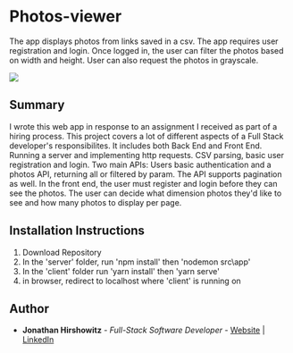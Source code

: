 # Photos-viewer

The app displays photos from links saved in a csv. The app requires user registration and login. Once logged in, the user can filter the photos based on width and height. User can also request the photos in grayscale.

<image src="./images/snake_snapshot.bmp">

## Summary
I wrote this web app in response to an assignment I received as part of a hiring process.
This project covers a lot of different aspects of a Full Stack developer's responsibilites. 
It includes both Back End and Front End. Running a server and implementing http requests. CSV parsing, basic user registration and login. Two main APIs: Users basic authentication and a photos API, returning all or filtered by param. The API supports pagination as well.
In the front end, the user must register and login before they can see the photos. The user can decide what dimension photos they'd like to see and how many photos to display per page.

##  Installation Instructions

1. Download Repository
2. In the 'server' folder, run 'npm install' then 'nodemon src\app'
3. In the 'client' folder run 'yarn install' then 'yarn serve'
4. in browser, redirect to localhost where 'client' is running on

## Author

* **Jonathan Hirshowitz** - *Full-Stack Software Developer* - [Website](https://jonathan-hirshowitz-portfolio.firebaseapp.com/) | [LinkedIn](https://www.linkedin.com/in/jonathan-hirshowitz/)